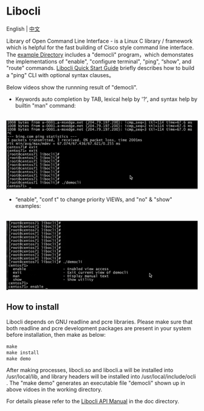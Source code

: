 # Libocli
English | [中文](README.zh_CN.md)

Library of Open Command Line Interface - is a Linux C library / framework which is helpful for the fast building of Cisco style command line interface. The [example Directory](example) includes a "democli" program，which demonstates the implementations of "enable", "configure terminal", "ping", “show", and  "route" commands. [Libocli Quick Start Guide](doc/Quick%20Start%20Guide.md) briefly describes how to build a "ping" CLI with optional syntax clauses。

Below videos show the runnning result of "democli".

- Keywords auto completion by TAB, lexical help by '?',  and syntax help by builtin "man" command:  
>
&nbsp;&nbsp;&nbsp;&nbsp;&nbsp;&nbsp;&nbsp;&nbsp;![image](https://github.com/diggerwoo/blobs/blob/main/img/democli1.gif)

- “enable", "conf t" to change priority VIEWs, and "no" & "show" examples: 
>
&nbsp;&nbsp;&nbsp;&nbsp;&nbsp;&nbsp;&nbsp;&nbsp;![image](https://github.com/diggerwoo/blobs/blob/main/img/democli2.gif)

## How to install
Libocli depends on GNU readline and pcre libraries. Please make sure that both readline and pcre development packages are present in your system before installation, then make as below:
```
make
make install
make demo
```
After making processes, libocli.so and libocli.a will be installed into /usr/local/lib, and library headers will be installed into /usr/local/include/ocli . The "make demo" generates an executable file "democli" shown up in above vidoes in the working directory.

For details please refer to the [Libocli API Manual](doc/README.md) in the doc directory.
